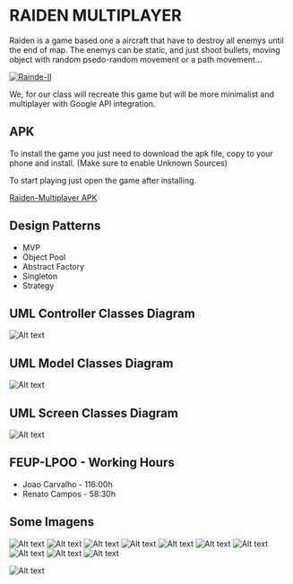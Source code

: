 # RAIDEN MULTIPLAYER
Raiden is a game based one a aircraft that have to destroy all enemys until the end of map. The enemys can be static, and just shoot bullets, moving object with random psedo-random movement or a path movement...

[![Rainde-II](https://i.ytimg.com/vi/uNyOSzVzXH4/hqdefault.jpg)](https://www.youtube.com/watch?v=uNyOSzVzXH4&t=389s "Raiden II")

We, for our class will recreate this game but will be more minimalist and multiplayer with Google API integration.

## APK
To install the game you just need to download the apk file, copy to your phone and install. (Make sure to enable Unknown Sources)

To start playing just open the game after installing.

  [Raiden-Multiplayer APK](/android/Raiden-Multiplayer.apk)
   
## Design Patterns
  * MVP
  * Object Pool
  * Abstract Factory
  * Singleton
  * Strategy

## UML Controller Classes Diagram
![Alt text](/Info/DIAGRAMS/ControllerDiagramClass.png?raw=true "Controller Diagram")
## UML Model Classes Diagram
![Alt text](/Info/DIAGRAMS/ModelDiagramClass.png?raw=true "Model Diagram")
## UML Screen Classes Diagram
![Alt text](/Info/DIAGRAMS/ScreenDiagramClass.png?raw=true "Screen Diagram")


## FEUP-LPOO - Working Hours

* Joao Carvalho - 116:00h
* Renato Campos - 58:30h

## Some Imagens
![Alt text](/Info/MOCKUPS/Mockups_Renders/MockUps_1.png?raw=true)
![Alt text](/Info/MOCKUPS/Mockups_Renders/MockUps_2.png?raw=true)
![Alt text](/Info/MOCKUPS/Mockups_Renders/MockUps_3.png?raw=true)
![Alt text](/Info/MOCKUPS/Mockups_Renders/MockUps_4.png?raw=true)
![Alt text](/Info/MOCKUPS/Mockups_Renders/MockUps_4.1.png?raw=true)
![Alt text](/Info/MOCKUPS/Mockups_Renders/MockUps_4.2.png?raw=true)
![Alt text](/Info/MOCKUPS/Mockups_Renders/MockUps_5.png?raw=true)
![Alt text](/Info/MOCKUPS/Mockups_Renders/MockUps_5.1.png?raw=true)
![Alt text](/Info/MOCKUPS/Mockups_Renders/MockUps_6.png?raw=true)
![Alt text](/Info/MOCKUPS/Mockups_Renders/MockUps_6.1.png?raw=true)


![Alt text](/Info/ListOfTestCases.png?raw=true "Expected Test Cases")
